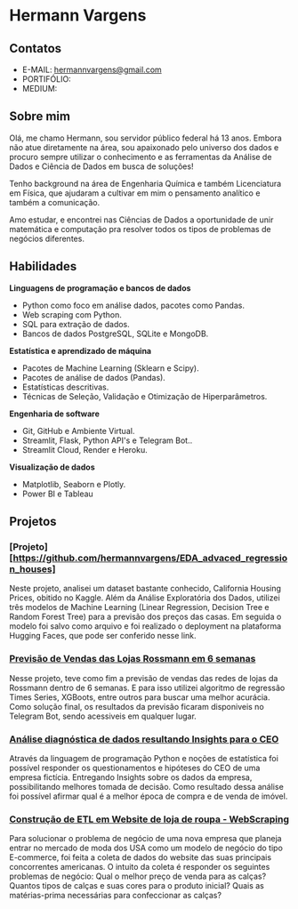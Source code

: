 # Hermann Vargens

## Contatos
- E-MAIL: hermannvargens@gmail.com
- PORTIFÓLIO: 
- MEDIUM: 

## Sobre mim

Olá, me chamo Hermann, sou servidor público federal há 13 anos. Embora não atue diretamente na área, sou apaixonado pelo universo dos dados e procuro sempre utilizar o conhecimento e as ferramentas da Análise de Dados e Ciência de Dados em busca de soluções!

Tenho background na área de Engenharia Química e também Licenciatura em Física, que ajudaram a cultivar em mim o pensamento analítico e também a comunicação.

Amo estudar, e encontrei nas Ciências de Dados a oportunidade de unir matemática e computação pra resolver todos os tipos de problemas de negócios diferentes.


## Habilidades

**Linguagens de programação e bancos de dados**
- Python como foco em análise dados, pacotes como Pandas.
- Web scraping com Python.
- SQL para extração de dados.
- Bancos de dados PostgreSQL, SQLite e MongoDB.

**Estatística e aprendizado de máquina**
- Pacotes de Machine Learning (Sklearn e Scipy).
- Pacotes de análise de dados (Pandas).
- Estatísticas descritivas.
- Técnicas de Seleção, Validação e Otimização de Hiperparâmetros.

**Engenharia de software**
- Git, GitHub e Ambiente Virtual.
- Streamlit, Flask, Python API's e Telegram Bot..
- Streamlit Cloud, Render e Heroku.

**Visualização de dados**
- Matplotlib, Seaborn e Plotly.
- Power BI e Tableau

## Projetos

### [Projeto][https://github.com/hermannvargens/EDA_advaced_regression_houses]
Neste projeto, analisei um dataset bastante conhecido, California Housing Prices, obitido no Kaggle. Além da Análise Exploratória dos Dados, utilizei três modelos de Machine Learning (Linear Regression, Decision Tree e Random Forest Tree) para a previsão dos preços das casas. Em seguida o modelo foi salvo como arquivo e foi realizado o deployment na plataforma Hugging Faces, que pode ser conferido nesse link.

### [Previsão de Vendas das Lojas Rossmann em 6 semanas](https://github.com/carolfoligno/Project_sales_prediction_Rossmann)
Nesse projeto, teve como fim a previsão de vendas das redes de lojas da Rossmann dentro de 6 semanas. E para isso utilizei algoritmo de regressão Times Series, XGBoots, entre outros para buscar uma melhor acurácia. Como solução final, os resultados da previsão ficaram disponiveis no Telegram Bot, sendo acessiveis em qualquer lugar.

### [Análise diagnóstica de dados resultando Insights para o CEO](https://github.com/carolfoligno/Project_insights_HouseRocket)
Através da linguagem de programação Python e noções de estatística foi possível responder os questionamentos e hipóteses do CEO de uma empresa fictícia. Entregando Insights sobre os dados da empresa, possibilitando melhores tomada de decisão. Como resultado dessa análise foi possível afirmar qual é a melhor época de compra e de venda de imóvel.

### [Construção de ETL em Website de loja de roupa - WebScraping](https://github.com/carolfoligno/ETL_webscraping)
Para solucionar o problema de negócio de uma nova empresa que planeja entrar no mercado de moda dos USA como um modelo de negócio do tipo E-commerce, foi feita a coleta de dados do website das suas principais concorrentes americanas. O intuito da coleta é responder os seguintes problemas de negócio: Qual o melhor preço de venda para as calças? Quantos tipos de calças e suas cores para o produto inicial? Quais as matérias-prima necessárias para confeccionar as calças?
